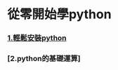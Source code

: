# 從零開始學python
### [1.輕鬆安裝python](https://github.com/roberthsu2003/learningPythonFromZero/tree/master/1%E5%AE%89%E8%A3%9Dpython)

### [2.python的基礎運算]